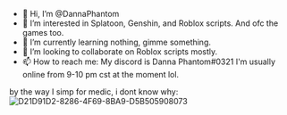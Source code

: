 - 👋 Hi, I’m @DannaPhantom
- 👀 I’m interested in Splatoon, Genshin, and Roblox scripts. And ofc the games too.
- 🌱 I’m currently learning nothing, gimme something.
- 💞️ I’m looking to collaborate on Roblox scripts mostly.
- 📫 How to reach me: My discord is Danna Phantom#0321 I'm usually online from 9-10 pm cst at the moment lol.

<!---
DannaPhantom/DannaPhantom is a ✨ special ✨ repository because its `README.md` (this file) appears on your GitHub profile.
You can click the Preview link to take a look at your changes.
--->
by the way I simp for medic, i dont know why:
![D21D91D2-8286-4F69-8BA9-D5B505908073](https://user-images.githubusercontent.com/114174477/191797653-c8f89ca2-60b4-43ca-83dd-de48f6e2845e.jpeg)

